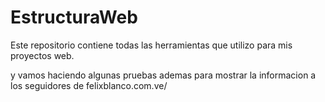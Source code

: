 # EstructuraWeb

Este repositorio contiene todas las herramientas que utilizo para mis proyectos web.

y vamos haciendo algunas pruebas ademas para mostrar la informacion a los seguidores de felixblanco.com.ve/
